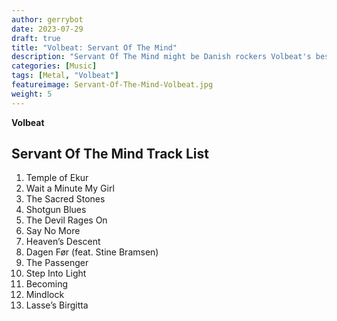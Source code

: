 ```yaml
---
author: gerrybot
date: 2023-07-29
draft: true
title: "Volbeat: Servant Of The Mind"
description: "Servant Of The Mind might be Danish rockers Volbeat's best album yet"
categories: [Music]
tags: [Metal, "Volbeat"]
featureimage: Servant-Of-The-Mind-Volbeat.jpg
weight: 5
---
```


**Volbeat** 

## Servant Of The Mind Track List

1. Temple of Ekur
2. Wait a Minute My Girl
3. The Sacred Stones
4. Shotgun Blues
5. The Devil Rages On
6. Say No More
7. Heaven’s Descent
8. Dagen Før (feat. Stine Bramsen)
9. The Passenger
10. Step Into Light
11. Becoming
12. Mindlock
13. Lasse’s Birgitta